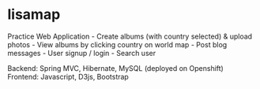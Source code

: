 # lisamap
Practice Web Application
    - Create albums (with country selected) & upload photos
    - View albums by clicking country on world map
    - Post blog messages
    - User signup / login
    - Search user

Backend: Spring MVC, Hibernate, MySQL (deployed on Openshift)
Frontend: Javascript, D3js, Bootstrap
